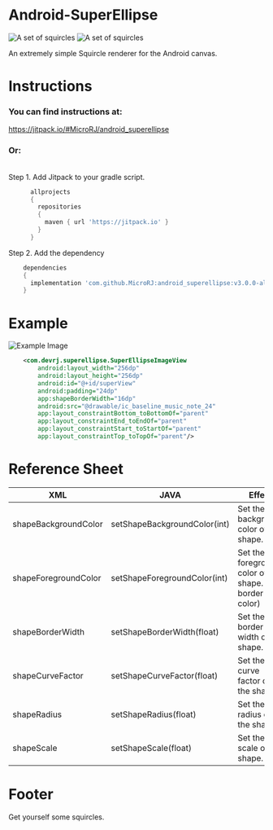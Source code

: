 # Android-SuperEllipse

![A set of squircles](https://github.com/MicroRJ/Android-Canvas-Squircle/blob/master/s_sample1.png)
![A set of squircles](https://github.com/MicroRJ/Android-Canvas-Squircle/blob/master/s_sample2.png)

An extremely simple Squircle renderer for the Android canvas.

# Instructions
### You can find instructions at:
https://jitpack.io/#MicroRJ/android_superellipse
<br>
### Or:
<br>
Step 1. Add Jitpack to your gradle script.

```groovy
      allprojects
      {
        repositories
        {
          maven { url 'https://jitpack.io' }
        }
      }
```
Step 2. Add the dependency

```groovy
    dependencies
    {
      implementation 'com.github.MicroRJ:android_superellipse:v3.0.0-alpha'
    }
```


# Example

![Example Image](https://github.com/MicroRJ/Android-Canvas-Squircle/blob/master/s_sample3.png)

```xml
    <com.devrj.superellipse.SuperEllipseImageView
        android:layout_width="256dp"
        android:layout_height="256dp"
        android:id="@+id/superView"
        android:padding="24dp"
        app:shapeBorderWidth="16dp"
        android:src="@drawable/ic_baseline_music_note_24"
        app:layout_constraintBottom_toBottomOf="parent"
        app:layout_constraintEnd_toEndOf="parent"
        app:layout_constraintStart_toStartOf="parent"
        app:layout_constraintTop_toTopOf="parent"/>
```

# Reference Sheet
XML                             | JAVA                          | Effect
--------------------------------|-------------------------------|--------------------
shapeBackgroundColor            | setShapeBackgroundColor(int)  | Set the background color of the shape.
shapeForegroundColor            | setShapeForegroundColor(int)  | Set the foreground color of the shape. (The border color)
shapeBorderWidth                | setShapeBorderWidth(float)    | Set the border width of the shape.
shapeCurveFactor                | setShapeCurveFactor(float)    | Set the curve factor of the shape.
shapeRadius                     | setShapeRadius(float)         | Set the radius of the shape.
shapeScale                      | setShapeScale(float)          | Set the scale of the shape.

# Footer
Get yourself some squircles.


